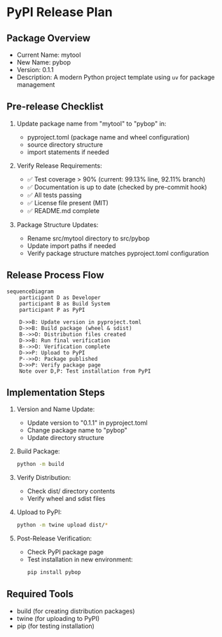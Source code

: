# PyPI Release Plan

## Package Overview
- Current Name: mytool
- New Name: pybop
- Version: 0.1.1
- Description: A modern Python project template using `uv` for package management

## Pre-release Checklist
1. Update package name from "mytool" to "pybop" in:
   - pyproject.toml (package name and wheel configuration)
   - source directory structure
   - import statements if needed

2. Verify Release Requirements:
   - ✅ Test coverage > 90% (current: 99.13% line, 92.11% branch)
   - ✅ Documentation is up to date (checked by pre-commit hook)
   - ✅ All tests passing
   - ✅ License file present (MIT)
   - ✅ README.md complete

3. Package Structure Updates:
   - Rename src/mytool directory to src/pybop
   - Update import paths if needed
   - Verify package structure matches pyproject.toml configuration

## Release Process Flow

```mermaid
sequenceDiagram
    participant D as Developer
    participant B as Build System
    participant P as PyPI

    D->>B: Update version in pyproject.toml
    D->>B: Build package (wheel & sdist)
    B-->>D: Distribution files created
    D->>B: Run final verification
    B-->>D: Verification complete
    D->>P: Upload to PyPI
    P-->>D: Package published
    D->>P: Verify package page
    Note over D,P: Test installation from PyPI
```

## Implementation Steps

1. Version and Name Update:
   - Update version to "0.1.1" in pyproject.toml
   - Change package name to "pybop"
   - Update directory structure

2. Build Package:
   ```bash
   python -m build
   ```

3. Verify Distribution:
   - Check dist/ directory contents
   - Verify wheel and sdist files

4. Upload to PyPI:
   ```bash
   python -m twine upload dist/*
   ```

5. Post-Release Verification:
   - Check PyPI package page
   - Test installation in new environment:
     ```bash
     pip install pybop
     ```

## Required Tools
- build (for creating distribution packages)
- twine (for uploading to PyPI)
- pip (for testing installation)
